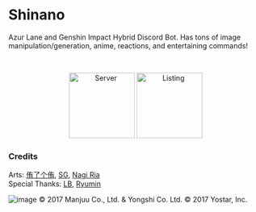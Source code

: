 # Shinano

Azur Lane and Genshin Impact Hybrid Discord Bot. Has tons of image manipulation/generation, anime, reactions, and entertaining commands!

<br>

<p align="center">
   <a href="https://discord.gg/NFkMxFeEWr"><img height="130px" alt="Server" src="https://discord.com/api/guilds/1020960562710052895/widget.png?style=banner3"></a>
   <a href="https://top.gg/bot/1002193298229829682"><img height="130px" alt="Listing" src="https://top.gg/api/widget/1002193298229829682.svg"></a>
</p>

### Credits
Arts: [侑了个侑](https://weibo.com/soaryuna), [SG](https://www.pixiv.net/en/users/34452206), [Nagi Ria](https://twitter.com/nagi_lria) <br>
Special Thanks: [LB](https://github.com/kaisei-kto), [Ryumin](https://gitlab.com/RiskyRomero) <br>

![image](https://user-images.githubusercontent.com/60561817/212728279-44516f7f-391d-47da-a11d-01d03bbad12b.png)
© 2017 Manjuu Co., Ltd. & Yongshi Co. Ltd. © 2017 Yostar, Inc.
